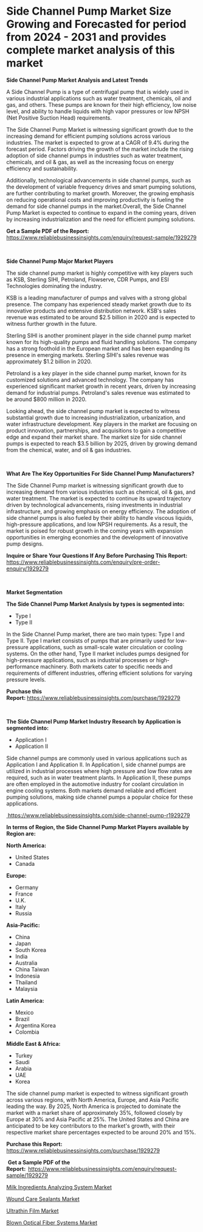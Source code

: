 <p><h1>Side Channel Pump Market Size Growing and Forecasted for period from 2024 - 2031 and provides complete market analysis of this market</h1></p><p><strong>Side Channel Pump Market Analysis and Latest Trends</strong></p>
<p><p>A Side Channel Pump is a type of centrifugal pump that is widely used in various industrial applications such as water treatment, chemicals, oil and gas, and others. These pumps are known for their high efficiency, low noise level, and ability to handle liquids with high vapor pressures or low NPSH (Net Positive Suction Head) requirements.</p><p>The Side Channel Pump Market is witnessing significant growth due to the increasing demand for efficient pumping solutions across various industries. The market is expected to grow at a CAGR of 9.4% during the forecast period. Factors driving the growth of the market include the rising adoption of side channel pumps in industries such as water treatment, chemicals, and oil & gas, as well as the increasing focus on energy efficiency and sustainability.</p><p>Additionally, technological advancements in side channel pumps, such as the development of variable frequency drives and smart pumping solutions, are further contributing to market growth. Moreover, the growing emphasis on reducing operational costs and improving productivity is fueling the demand for side channel pumps in the market.Overall, the Side Channel Pump Market is expected to continue to expand in the coming years, driven by increasing industrialization and the need for efficient pumping solutions.</p></p>
<p><strong>Get a Sample PDF of the Report:&nbsp;</strong> <a href="https://www.reliablebusinessinsights.com/enquiry/request-sample/1929279">https://www.reliablebusinessinsights.com/enquiry/request-sample/1929279</a></p>
<p>&nbsp;</p>
<p><strong>Side Channel Pump Major Market Players</strong></p>
<p><p>The side channel pump market is highly competitive with key players such as KSB, Sterling SIHI, Petroland, Flowserve, CDR Pumps, and ESI Technologies dominating the industry. </p><p>KSB is a leading manufacturer of pumps and valves with a strong global presence. The company has experienced steady market growth due to its innovative products and extensive distribution network. KSB's sales revenue was estimated to be around $2.5 billion in 2020 and is expected to witness further growth in the future.</p><p>Sterling SIHI is another prominent player in the side channel pump market known for its high-quality pumps and fluid handling solutions. The company has a strong foothold in the European market and has been expanding its presence in emerging markets. Sterling SIHI's sales revenue was approximately $1.2 billion in 2020.</p><p>Petroland is a key player in the side channel pump market, known for its customized solutions and advanced technology. The company has experienced significant market growth in recent years, driven by increasing demand for industrial pumps. Petroland's sales revenue was estimated to be around $800 million in 2020.</p><p>Looking ahead, the side channel pump market is expected to witness substantial growth due to increasing industrialization, urbanization, and water infrastructure development. Key players in the market are focusing on product innovation, partnerships, and acquisitions to gain a competitive edge and expand their market share. The market size for side channel pumps is expected to reach $3.5 billion by 2025, driven by growing demand from the chemical, water, and oil & gas industries.</p></p>
<p>&nbsp;</p>
<p><strong>What Are The Key Opportunities For Side Channel Pump Manufacturers?</strong></p>
<p><p>The Side Channel Pump market is witnessing significant growth due to increasing demand from various industries such as chemical, oil & gas, and water treatment. The market is expected to continue its upward trajectory driven by technological advancements, rising investments in industrial infrastructure, and growing emphasis on energy efficiency. The adoption of side channel pumps is also fueled by their ability to handle viscous liquids, high-pressure applications, and low NPSH requirements. As a result, the market is poised for robust growth in the coming years with expansion opportunities in emerging economies and the development of innovative pump designs.</p></p>
<p><strong>Inquire or Share Your Questions If Any Before Purchasing This Report:</strong> <a href="https://www.reliablebusinessinsights.com/enquiry/pre-order-enquiry/1929279">https://www.reliablebusinessinsights.com/enquiry/pre-order-enquiry/1929279</a></p>
<p>&nbsp;</p>
<p><strong>Market Segmentation</strong></p>
<p><strong>The Side Channel Pump Market Analysis by types is segmented into:</strong></p>
<p><ul><li>Type I</li><li>Type II</li></ul></p>
<p><p>In the Side Channel Pump market, there are two main types: Type I and Type II. Type I market consists of pumps that are primarily used for low-pressure applications, such as small-scale water circulation or cooling systems. On the other hand, Type II market includes pumps designed for high-pressure applications, such as industrial processes or high-performance machinery. Both markets cater to specific needs and requirements of different industries, offering efficient solutions for varying pressure levels.</p></p>
<p><strong>Purchase this Report:&nbsp;</strong><a href="https://www.reliablebusinessinsights.com/purchase/1929279">https://www.reliablebusinessinsights.com/purchase/1929279</a></p>
<p>&nbsp;</p>
<p><strong>The Side Channel Pump Market Industry Research by Application is segmented into:</strong></p>
<p><ul><li>Application I</li><li>Application II</li></ul></p>
<p><p>Side channel pumps are commonly used in various applications such as Application I and Application II. In Application I, side channel pumps are utilized in industrial processes where high pressure and low flow rates are required, such as in water treatment plants. In Application II, these pumps are often employed in the automotive industry for coolant circulation in engine cooling systems. Both markets demand reliable and efficient pumping solutions, making side channel pumps a popular choice for these applications.</p></p>
<p><a href="https://www.reliablebusinessinsights.com/side-channel-pump-r1929279">&nbsp;https://www.reliablebusinessinsights.com/side-channel-pump-r1929279</a></p>
<p><strong>In terms of Region, the Side Channel Pump Market Players available by Region are:</strong></p>
<p>
    <p> <strong> North America: </strong>
        <ul>
            <li>United States</li>
            <li>Canada</li>
        </ul>
        </p> 
    <p> <strong> Europe: </strong>
        <ul>
            <li>Germany</li>
            <li>France</li>
            <li>U.K.</li>
            <li>Italy</li>
            <li>Russia</li>
        </ul>
        </p> 
    <p> <strong> Asia-Pacific: </strong>
        <ul>
            <li>China</li>
            <li>Japan</li>
            <li>South Korea</li>
            <li>India</li>
            <li>Australia</li>
            <li>China Taiwan</li>
            <li>Indonesia</li>
            <li>Thailand</li>
            <li>Malaysia</li>
        </ul>
        </p> 
    <p> <strong> Latin America: </strong>
        <ul>
            <li>Mexico</li>
            <li>Brazil</li>
            <li>Argentina Korea</li>
            <li>Colombia</li>
        </ul>
        </p> 
    <p> <strong> Middle East & Africa: </strong>
        <ul>
            <li>Turkey</li>
            <li>Saudi</li>
            <li>Arabia</li>
            <li>UAE</li>
            <li>Korea</li>
        </ul>
    </p>
    </p>
<p><p>The side channel pump market is expected to witness significant growth across various regions, with North America, Europe, and Asia Pacific leading the way. By 2025, North America is projected to dominate the market with a market share of approximately 35%, followed closely by Europe at 30% and Asia Pacific at 25%. The United States and China are anticipated to be key contributors to the market's growth, with their respective market share percentages expected to be around 20% and 15%.</p></p>
<p><strong>Purchase this Report: </strong><a href="https://www.reliablebusinessinsights.com/purchase/1929279">https://www.reliablebusinessinsights.com/purchase/1929279</a></p>
<p>&nbsp;<strong>Get a Sample PDF of the Report:&nbsp;&nbsp;</strong><a href="https://www.reliablebusinessinsights.com/enquiry/request-sample/1929279">https://www.reliablebusinessinsights.com/enquiry/request-sample/1929279</a></p>
<p><strong></strong></p>
<p><p><a href="https://github.com/michealerrygz/Market-Research-Report-List-1/blob/main/milk-ingredients-analyzing-system-market.md">Milk Ingredients Analyzing System Market</a></p><p><a href="https://www.linkedin.com/pulse/wound-care-sealants-market-investigation-industry-evolution-forecast-spmqc">Wound Care Sealants Market</a></p><p><a href="https://www.linkedin.com/pulse/ultrathin-film-market-outlook-forecast-from-2024-2031-imarkete-x2lnf">Ultrathin Film Market</a></p><p><a href="https://github.com/kairirfan6/Market-Research-Report-List-1/blob/main/blown-optical-fiber-systems-market.md">Blown Optical Fiber Systems Market</a></p></p>